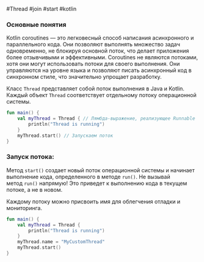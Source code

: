 #Thread #join #start #kotlin 
### Основные понятия

Kotlin coroutines — это легковесный способ написания асинхронного и параллельного кода. Они позволяют выполнять множество задач одновременно, не блокируя основной поток, что делает приложения более отзывчивыми и эффективными. Coroutines не являются потоками, хотя они могут использовать потоки для своего выполнения. Они управляются на уровне языка и позволяют писать асинхронный код в синхронном стиле, что значительно упрощает разработку.

Класс `Thread` представляет собой поток выполнения в Java и Kotlin. Каждый объект `Thread` соответствует отдельному потоку операционной системы.

```kotlin
fun main() {
    val myThread = Thread { // Лямбда-выражение, реализующее Runnable
        println("Thread is running")
    }
    myThread.start() // Запускаем поток
}
```

### Запуск потока:

Метод `start()` создает новый поток операционной системы и начинает выполнение кода, определенного в методе `run()`. Не вызывай метод `run()` напрямую! Это приведет к выполнению кода в текущем потоке, а не в новом.

Каждому потоку можно присвоить имя для облегчения отладки и мониторинга.

```kotlin
fun main() {
    val myThread = Thread {
        println("Thread is running")
    }
    myThread.name = "MyCustomThread"
    myThread.start()
}
```


